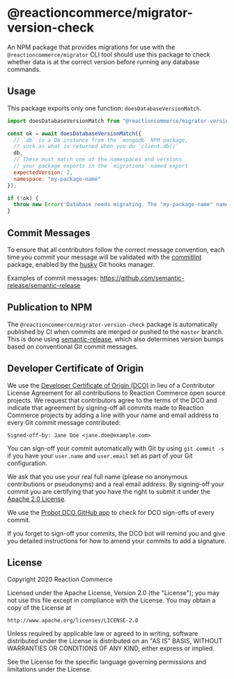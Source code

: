 # @reactioncommerce/migrator-version-check

An NPM package that provides migrations for use with the `@reactioncommerce/migrator` CLI tool should use this package to check whether data is at the correct version before running any database commands.

## Usage

This package exports only one function: `doesDatabaseVersionMatch`.

```js
import doesDatabaseVersionMatch from "@reactioncommerce/migrator-version-check";

const ok = await doesDatabaseVersionMatch({
  // `db` is a Db instance from the `mongodb` NPM package,
  // such as what is returned when you do `client.db()`
  db,
  // These must match one of the namespaces and versions
  // your package exports in the `migrations` named export
  expectedVersion: 2,
  namespace: "my-package-name"
});

if (!ok) {
  throw new Error('Database needs migrating. The "my-package-name" namespace must be at version 2.');
}
```

## Commit Messages

To ensure that all contributors follow the correct message convention, each time you commit your message will be validated with the [commitlint](https://www.npmjs.com/package/@commitlint/cli) package, enabled by the [husky](https://www.npmjs.com/package/husky) Git hooks manager.

Examples of commit messages: https://github.com/semantic-release/semantic-release

## Publication to NPM

The `@reactioncommerce/migrator-version-check` package is automatically published by CI when commits are merged or pushed to the `master` branch. This is done using [semantic-release](https://www.npmjs.com/package/semantic-release), which also determines version bumps based on conventional Git commit messages.

## Developer Certificate of Origin
We use the [Developer Certificate of Origin (DCO)](https://developercertificate.org/) in lieu of a Contributor License Agreement for all contributions to Reaction Commerce open source projects. We request that contributors agree to the terms of the DCO and indicate that agreement by signing-off all commits made to Reaction Commerce projects by adding a line with your name and email address to every Git commit message contributed:
```
Signed-off-by: Jane Doe <jane.doe@example.com>
```

You can sign-off your commit automatically with Git by using `git commit -s` if you have your `user.name` and `user.email` set as part of your Git configuration.

We ask that you use your real full name (please no anonymous contributions or pseudonyms) and a real email address. By signing-off your commit you are certifying that you have the right to submit it under the [Apache 2.0 License](./LICENSE).

We use the [Probot DCO GitHub app](https://github.com/apps/dco) to check for DCO sign-offs of every commit.

If you forget to sign-off your commits, the DCO bot will remind you and give you detailed instructions for how to amend your commits to add a signature.

## License
Copyright 2020 Reaction Commerce

Licensed under the Apache License, Version 2.0 (the "License");
you may not use this file except in compliance with the License.
You may obtain a copy of the License at

    http://www.apache.org/licenses/LICENSE-2.0

Unless required by applicable law or agreed to in writing, software
distributed under the License is distributed on an "AS IS" BASIS,
WITHOUT WARRANTIES OR CONDITIONS OF ANY KIND, either express or implied.

See the License for the specific language governing permissions and
limitations under the License.
